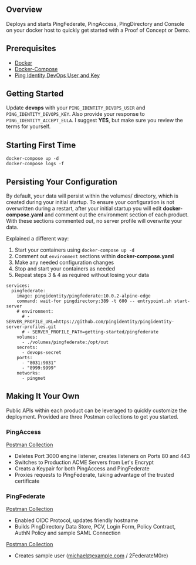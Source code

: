 ## Overview

Deploys and starts PingFederate, PingAccess, PingDirectory and Console on your docker host to quickly get started with a Proof of Concept or Demo.

## Prerequisites

* [Docker](https://docs.docker.com/get-docker/)
* [Docker-Compose](https://docs.docker.com/compose/install/)
* [Ping Identity DevOps User and Key](https://pingidentity-devops.gitbook.io/devops/getstarted/devopsregistration)

## Getting Started

Update **devops** with your `PING_IDENTITY_DEVOPS_USER` and `PING_IDENTITY_DEVOPS_KEY`.  Also provide your response to `PING_IDENTITY_ACCEPT_EULA`.  I suggest **YES**, but make sure you review the terms for yourself.

## Starting First Time

```
docker-compose up -d
docker-compose logs -f
```

## Persisting Your Configuration

By default, your data will persist within the volumes/ directory, which is created during your initial startup.  To ensure your configuration is not overwritten during a restart, after your initial startup you will edit **docker-compose.yaml** and comment out the environment section of each product.  With these sections commented out, no server profile will overwrite your data.

Explained a different way:

1. Start your containers using `docker-compose up -d`
2. Comment out `environment` sections within **docker-compose.yaml**
3. Make any needed configuration changes
4. Stop and start your containers as needed
5. Repeat steps 3 & 4 as required without losing your data

```
services:
  pingfederate:
    image: pingidentity/pingfederate:10.0.2-alpine-edge
    command: wait-for pingdirectory:389 -t 600 -- entrypoint.sh start-server
    # environment:
      # - SERVER_PROFILE_URL=https://github.com/pingidentity/pingidentity-server-profiles.git
      # - SERVER_PROFILE_PATH=getting-started/pingfederate
    volumes:
      - ./volumes/pingfederate:/opt/out
    secrets:
      - devops-secret
    ports:
      - "8031:9031"
      - "8999:9999"
    networks:
      - pingnet
```

## Making It Your Own

Public APIs within each product can be leveraged to quickly customize the deployment.  Provided are three Postman collections to get you started.

### PingAccess

[Postman Collection](https://www.getpostman.com/collections/ad7419cdaa178a76e80f)

* Deletes Port 3000 engine listener, creates listeners on Ports 80 and 443
* Switches to Production ACME Servers from Let's Encrypt
* Creats a Keypair for both PingAccess and PingFederate
* Proxies requests to PingFederate, taking advantage of the trusted certificate

### PingFederate

[Postman Collection](https://www.getpostman.com/collections/57db4b3addf4693be1b8)

* Enabled OIDC Protocol, updates friendly hostname
* Builds PingDirectory Data Store, PCV, Login Form, Policy Contract, AuthN Policy and sample SAML Connection

[Postman Collection](https://www.getpostman.com/collections/7c6234cfd5a61ad41d94)

* Creates sample user (michael@example.com / 2FederateM0re)

